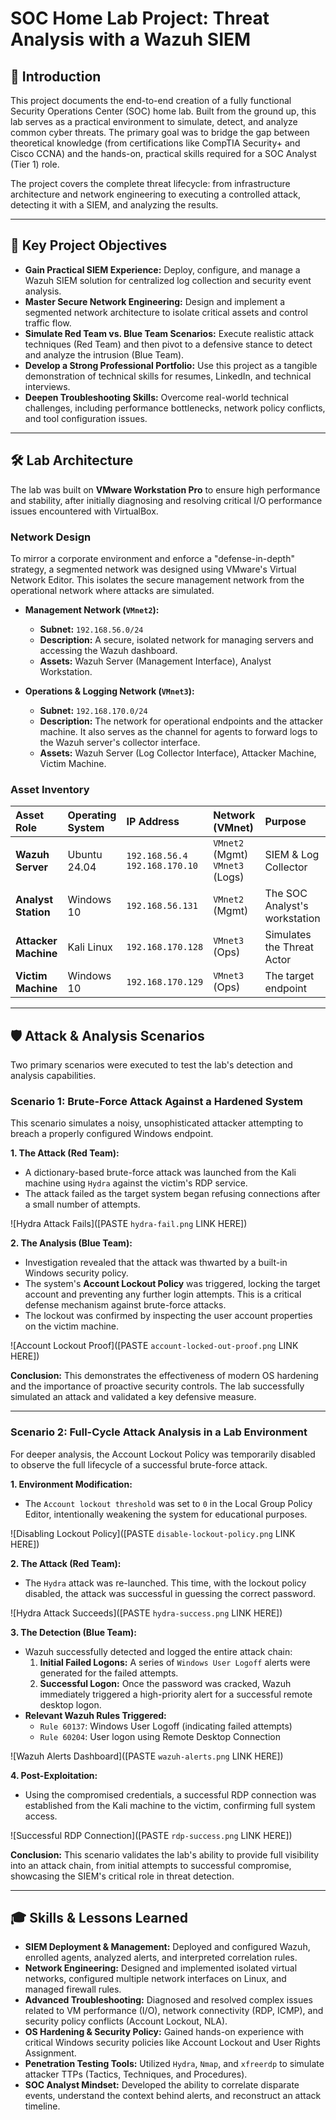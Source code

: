 # SOC Home Lab Project: Threat Analysis with a Wazuh SIEM

## 🚀 Introduction

This project documents the end-to-end creation of a fully functional Security Operations Center (SOC) home lab. Built from the ground up, this lab serves as a practical environment to simulate, detect, and analyze common cyber threats. The primary goal was to bridge the gap between theoretical knowledge (from certifications like CompTIA Security+ and Cisco CCNA) and the hands-on, practical skills required for a SOC Analyst (Tier 1) role.

The project covers the complete threat lifecycle: from infrastructure architecture and network engineering to executing a controlled attack, detecting it with a SIEM, and analyzing the results.

---

## 🎯 Key Project Objectives

*   **Gain Practical SIEM Experience:** Deploy, configure, and manage a Wazuh SIEM solution for centralized log collection and security event analysis.
*   **Master Secure Network Engineering:** Design and implement a segmented network architecture to isolate critical assets and control traffic flow.
*   **Simulate Red Team vs. Blue Team Scenarios:** Execute realistic attack techniques (Red Team) and then pivot to a defensive stance to detect and analyze the intrusion (Blue Team).
*   **Develop a Strong Professional Portfolio:** Use this project as a tangible demonstration of technical skills for resumes, LinkedIn, and technical interviews.
*   **Deepen Troubleshooting Skills:** Overcome real-world technical challenges, including performance bottlenecks, network policy conflicts, and tool configuration issues.

---

## 🛠️ Lab Architecture

The lab was built on **VMware Workstation Pro** to ensure high performance and stability, after initially diagnosing and resolving critical I/O performance issues encountered with VirtualBox.

### Network Design

To mirror a corporate environment and enforce a "defense-in-depth" strategy, a segmented network was designed using VMware's Virtual Network Editor. This isolates the secure management network from the operational network where attacks are simulated.

*   **Management Network (`VMnet2`):**
    *   **Subnet:** `192.168.56.0/24`
    *   **Description:** A secure, isolated network for managing servers and accessing the Wazuh dashboard.
    *   **Assets:** Wazuh Server (Management Interface), Analyst Workstation.

*   **Operations & Logging Network (`VMnet3`):**
    *   **Subnet:** `192.168.170.0/24`
    *   **Description:** The network for operational endpoints and the attacker machine. It also serves as the channel for agents to forward logs to the Wazuh server's collector interface.
    *   **Assets:** Wazuh Server (Log Collector Interface), Attacker Machine, Victim Machine.

### Asset Inventory

| Asset Role | Operating System | IP Address | Network (VMnet) | Purpose |
| :--- | :--- | :--- | :--- | :--- |
| **Wazuh Server** | Ubuntu 24.04 | `192.168.56.4` <br> `192.168.170.10` | `VMnet2` (Mgmt) <br> `VMnet3` (Logs) | SIEM & Log Collector |
| **Analyst Station** | Windows 10 | `192.168.56.131` | `VMnet2` (Mgmt) | The SOC Analyst's workstation |
| **Attacker Machine**| Kali Linux | `192.168.170.128` | `VMnet3` (Ops) | Simulates the Threat Actor |
| **Victim Machine** | Windows 10 | `192.168.170.129` | `VMnet3` (Ops) | The target endpoint |

---

## 🛡️ Attack & Analysis Scenarios

Two primary scenarios were executed to test the lab's detection and analysis capabilities.

### Scenario 1: Brute-Force Attack Against a Hardened System

This scenario simulates a noisy, unsophisticated attacker attempting to breach a properly configured Windows endpoint.

**1. The Attack (Red Team):**
*   A dictionary-based brute-force attack was launched from the Kali machine using `Hydra` against the victim's RDP service.
*   The attack failed as the target system began refusing connections after a small number of attempts.

![Hydra Attack Fails]([PASTE `hydra-fail.png` LINK HERE])

**2. The Analysis (Blue Team):**
*   Investigation revealed that the attack was thwarted by a built-in Windows security policy.
*   The system's **Account Lockout Policy** was triggered, locking the target account and preventing any further login attempts. This is a critical defense mechanism against brute-force attacks.
*   The lockout was confirmed by inspecting the user account properties on the victim machine.

![Account Lockout Proof]([PASTE `account-locked-out-proof.png` LINK HERE])

**Conclusion:** This demonstrates the effectiveness of modern OS hardening and the importance of proactive security controls. The lab successfully simulated an attack and validated a key defensive measure.

---

### Scenario 2: Full-Cycle Attack Analysis in a Lab Environment

For deeper analysis, the Account Lockout Policy was temporarily disabled to observe the full lifecycle of a successful brute-force attack.

**1. Environment Modification:**
*   The `Account lockout threshold` was set to `0` in the Local Group Policy Editor, intentionally weakening the system for educational purposes.

![Disabling Lockout Policy]([PASTE `disable-lockout-policy.png` LINK HERE])

**2. The Attack (Red Team):**
*   The `Hydra` attack was re-launched. This time, with the lockout policy disabled, the attack was successful in guessing the correct password.

![Hydra Attack Succeeds]([PASTE `hydra-success.png` LINK HERE])

**3. The Detection (Blue Team):**
*   Wazuh successfully detected and logged the entire attack chain:
    1.  **Initial Failed Logons:** A series of `Windows User Logoff` alerts were generated for the failed attempts.
    2.  **Successful Logon:** Once the password was cracked, Wazuh immediately triggered a high-priority alert for a successful remote desktop logon.
*   **Relevant Wazuh Rules Triggered:**
    *   `Rule 60137`: Windows User Logoff (indicating failed attempts)
    *   `Rule 60204`: User logon using Remote Desktop Connection

![Wazuh Alerts Dashboard]([PASTE `wazuh-alerts.png` LINK HERE])

**4. Post-Exploitation:**
*   Using the compromised credentials, a successful RDP connection was established from the Kali machine to the victim, confirming full system access.

![Successful RDP Connection]([PASTE `rdp-success.png` LINK HERE])

**Conclusion:** This scenario validates the lab's ability to provide full visibility into an attack chain, from initial attempts to successful compromise, showcasing the SIEM's critical role in threat detection.

---

## 🎓 Skills & Lessons Learned

*   **SIEM Deployment & Management:** Deployed and configured Wazuh, enrolled agents, analyzed alerts, and interpreted correlation rules.
*   **Network Engineering:** Designed and implemented isolated virtual networks, configured multiple network interfaces on Linux, and managed firewall rules.
*   **Advanced Troubleshooting:** Diagnosed and resolved complex issues related to VM performance (I/O), network connectivity (RDP, ICMP), and security policy conflicts (Account Lockout, NLA).
*   **OS Hardening & Security Policy:** Gained hands-on experience with critical Windows security policies like Account Lockout and User Rights Assignment.
*   **Penetration Testing Tools:** Utilized `Hydra`, `Nmap`, and `xfreerdp` to simulate attacker TTPs (Tactics, Techniques, and Procedures).
*   **SOC Analyst Mindset:** Developed the ability to correlate disparate events, understand the context behind alerts, and reconstruct an attack timeline.
